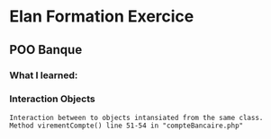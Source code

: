 # Elan Formation Exercice

## POO Banque


### What I learned:

### Interaction Objects
    
    Interaction between to objects intansiated from the same class.
    Method virementCompte() line 51-54 in "compteBancaire.php"